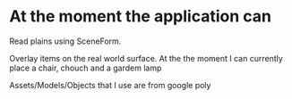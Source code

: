 # At the moment the application can 
Read plains using SceneForm.

Overlay items on the real world surface. At the the moment I can currently place a chair, chouch and a gardem lamp

Assets/Models/Objects that I use are from google poly
